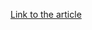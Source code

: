 [Link to the article](https://blogs.juniper.net/en-us/threat-research/new-pastebin-like-service-used-in-multiple-malware-campaigns)
